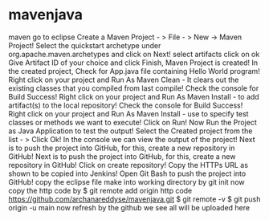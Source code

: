 # mavenjava
maven
go to eclipse
Create a Maven Project - > File - > New -> Maven Project!
Select the quickstart archetype under org.apache.maven.archetypes and click on Next! select artifacts click on ok
Give Artifact ID of your choice and click Finish, Maven Project is created!
In the created project, Check for App.java file containing Hello World program!
Right click on your project and Run As Maven Clean - It clears out the existing classes that you compiled from last compile!
Check the console for Build Success!
Right click on your project and Run As Maven Install - to add artifact(s) to the local repository!
Check the console for Build Success!
Right click on your project and Run As Maven Install - use to specify test classes or methods we want to execute!
Click on Run!
Now Run the Project as Java Application to test the output!
Select the Created project from the list - > Click Ok!
In the console we can view the output of the project!
Next is to push the project into GitHub, for this, create a new repository in GitHub!
Next is to push the project into GitHub, for this, create a new repository in GitHub!
Click on create repository!
Copy the HTTPs URL as shown to be copied into Jenkins!
Open Git Bash to push the project into GitHub!
copy the eclipse file make into working directory by git init
now copy the http code by 
$ git remote add origin http code https://github.com/archanareddyse/mavenjava.git
$ git remote -v
$ git push origin -u main
now refresh by the github we see all will be uploaded here
